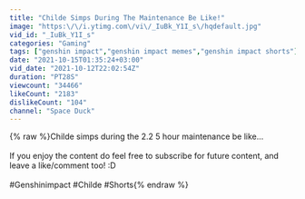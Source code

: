 ```yaml
---
title: "Childe Simps During The Maintenance Be Like!"
image: "https:\/\/i.ytimg.com\/vi\/_IuBk_Y1I_s\/hqdefault.jpg"
vid_id: "_IuBk_Y1I_s"
categories: "Gaming"
tags: ["genshin impact","genshin impact memes","genshin impact shorts"]
date: "2021-10-15T01:35:24+03:00"
vid_date: "2021-10-12T22:02:54Z"
duration: "PT28S"
viewcount: "34466"
likeCount: "2183"
dislikeCount: "104"
channel: "Space Duck"
---
```

{% raw %}Childe simps during the 2.2 5 hour maintenance be like...<br /><br />If you enjoy the content do feel free to subscribe for future content, and leave a like/comment too! :D<br /><br />#Genshinimpact​ #Childe #Shorts{% endraw %}
